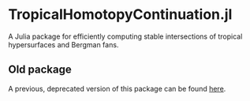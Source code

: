# TropicalHomotopyContinuation.jl
A Julia package for efficiently computing stable intersections of tropical hypersurfaces and Bergman fans.

## Old package
A previous, deprecated version of this package can be found [here](https://github.com/oliverdaisey/OldTropicalHomotopyContinuation.jl).

